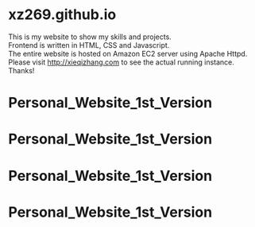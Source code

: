 # xz269.github.io
This is my website to show my skills and projects.<br />
Frontend is written in HTML, CSS and Javascript.<br />
The entire website is hosted on Amazon EC2 server using Apache Httpd.<br />
Please visit http://xieqizhang.com to see the actual running instance.<br />
Thanks!
# Personal_Website_1st_Version
# Personal_Website_1st_Version
# Personal_Website_1st_Version
# Personal_Website_1st_Version
